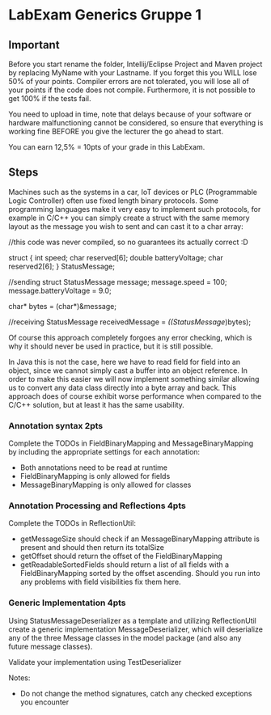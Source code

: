 # LabExam Generics Gruppe 1

## Important
Before you start rename the folder, Intellij/Eclipse Project and Maven project by replacing MyName with your Lastname. If you forget this you WILL lose 50% of your points. 
Compiler errors are not tolerated, you will lose all of your points if the code does not compile. Furthermore, it is not possible to get 100% if the tests fail.

You need to upload in time, note that delays because of your software or hardware malfunctioning cannot be considered, so ensure that everything is working fine BEFORE you give the lecturer the go ahead to start. 

You can earn 12,5% = 10pts of your grade in this LabExam.

## Steps

Machines such as the systems in a car, IoT devices or PLC (Programmable Logic Controller) often use fixed length binary protocols. Some 
programming languages make it very easy to implement such protocols, for example in C/C++ you can simply create a struct with the same memory layout as the message you wish to sent and can cast it to a char array:

//this code was never compiled, so no guarantees its actually correct :D 

struct {
	int speed;
	char reserved[6];
	double batteryVoltage;
	char reserved2[6];
} StatusMessage;

//sending
struct StatusMessage message;
message.speed = 100;
message.batteryVoltage = 9.0;

char* bytes = (char*)&message;

//receiving
StatusMessage receivedMessage = *((StatusMessage*)bytes);


Of course this approach completely forgoes any error checking, which is why it should never be used in practice, but it is still possible. 

In Java this is not the case, here we have to read field for field into an object, since we cannot simply cast a buffer into an object reference. In order to make this easier we will now implement something similar allowing us to convert any data class directly into a byte array and back. This approach does of course exhibit worse performance when compared to the C/C++ solution, but at least it has the same usability.


### Annotation syntax 2pts

Complete the TODOs in FieldBinaryMapping and MessageBinaryMapping by including the appropriate settings for each annotation: 
- Both annotations need to be read at runtime
- FieldBinaryMapping is only allowed for fields
- MessageBinaryMapping is only allowed for classes

### Annotation Processing and Reflections 4pts

Complete the TODOs in ReflectionUtil: 
- getMessageSize should check if an MessageBinaryMapping attribute is present and should then return its totalSize
- getOffset should return the offset of the FieldBinaryMapping
- getReadableSortedFields should return a list of all fields with a FieldBinaryMapping sorted by the offset ascending. Should you run
  into any problems with field visibilities fix them here. 

### Generic Implementation 4pts

Using StatusMessageDeserializer as a template and utilizing ReflectionUtil create a generic implementation MessageDeserializer, which will deserialize any of the three Message classes in the model package (and also any future message classes). 

Validate your implementation using TestDeserializer

Notes: 
- Do not change the method signatures, catch any checked exceptions you encounter